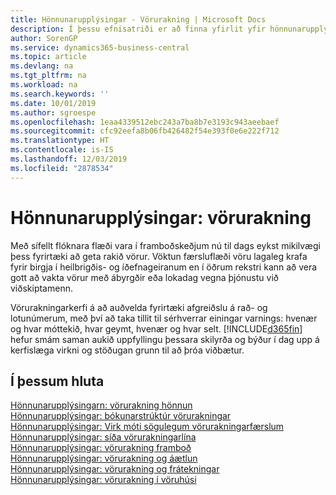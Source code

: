 ```yaml
---
title: Hönnunarupplýsingar - Vörurakning | Microsoft Docs
description: Í þessu efnisatriði er að finna yfirlit yfir hönnunarupplýsingar fyrir vörurakningu.
author: SorenGP
ms.service: dynamics365-business-central
ms.topic: article
ms.devlang: na
ms.tgt_pltfrm: na
ms.workload: na
ms.search.keywords: ''
ms.date: 10/01/2019
ms.author: sgroespe
ms.openlocfilehash: 1eaa4339512ebc243a7ba8b7e3193c943aeebaef
ms.sourcegitcommit: cfc92eefa8b06fb426482f54e393f0e6e222f712
ms.translationtype: HT
ms.contentlocale: is-IS
ms.lasthandoff: 12/03/2019
ms.locfileid: "2878534"
---
```

# <a name="design-details-item-tracking"></a>Hönnunarupplýsingar: vörurakning
Með sífellt flóknara flæði vara í framboðskeðjum nú til dags eykst mikilvægi þess fyrirtæki að geta rakið vörur. Vöktun færsluflæði vöru lagaleg krafa fyrir birgja í heilbrigðis- og íðefnageiranum en í öðrum rekstri kann að vera gott að vakta vörur með ábyrgðir eða lokadag vegna þjónustu  við viðskiptamenn.  

Vörurakningarkerfi á að auðvelda fyrirtæki afgreiðslu á rað- og lotunúmerum, með því að taka tillit til sérhverrar einingar varnings: hvenær og hvar móttekið, hvar geymt, hvenær og hvar selt. [!INCLUDE[d365fin](includes/d365fin_md.md)] hefur smám saman aukið uppfyllingu þessara skilyrða og býður í dag upp á kerfislæga virkni og stöðugan grunn til að þróa viðbætur.  

## <a name="in-this-section"></a>Í þessum hluta  
[Hönnunarupplýsingarn: vörurakning hönnun](design-details-item-tracking-design.md)  
[Hönnunarupplýsingar: bókunarstrúktúr vörurakningar](design-details-item-tracking-posting-structure.md)  
[Hönnunarupplýsingar: Virk móti sögulegum vörurakningarfærslum](design-details-active-versus-historic-item-tracking-entries.md)  
[Hönnunarupplýsingar: síða vörurakningarlína](design-details-item-tracking-lines-window.md)  
[Hönnunarupplýsingar: vörurakning framboð](design-details-item-tracking-availability.md)  
[Hönnunarupplýsingar: vörurakning og áætlun](design-details-item-tracking-and-planning.md)  
[Hönnunarupplýsingar: vörurakning og frátekningar](design-details-item-tracking-and-reservations.md)  
[Hönnunarupplýsingar: vörurakning í vöruhúsi](design-details-item-tracking-in-the-warehouse.md)
